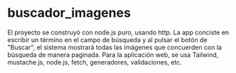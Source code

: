 # buscador_imagenes
El proyecto se construyó con node.js puro, usando http.
La app conciste en escribir un término en el campo de búsqueda y al pulsar el botón de "Buscar", el sistema mostrará todas las imágenes que concuerden con la búsqueda de manera
paginada. Para la aplicación web, se usa Tailwind, mustache.js, node.js, fetch, generadores, validaciones, etc.
